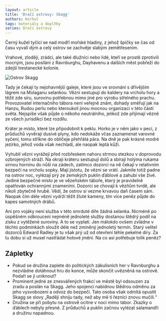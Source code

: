 ```yaml
---
layout: article
title: 'Dračí ostrovy: Skagg'
authors: Korhul
tags: materiály a doplňky
series: Dračí ostrovy
---
```


Černý kužel tyčící se nad modří mořské hladiny, z jehož špičky se čas od času vyvalí dým a celý ostrov se zachvěje slabým zemětřesením.

Vrahové, zloději, zrádci, ale také dlužníci nebo lidé, kteří se prostě zprotivili mocným, jsou posíláni z Ravnburghu, Dayhavenu a dalších měst pobřeží do zdejší trestanecké kolonie. 

![Ostrov Skagg]({{site.baseurl}}/76/skagg.jpeg)

Tady je čekají ty nejohavnější galeje, které jsou ve srovnání s dřívějším lágrem na Molaganu selankou. Vězni sestupují do kaldery na vrcholu hory a těžit zde síru, surovinu potřebnou mimo jiné pro výrobu střelného prachu. Provozovatel internačního tábora není veřejně znám, dohady směřují jak na Hanzu, Rudou perlu nebo kteroukoli jinou mocnou organizaci v této části světa. Nejspíše však půjde o někoho neutrálního, jelikož zde přijímají vězně ze všech jurisdikcí bez rozdílu.

Kráter je místo, které lze připodobnit k peklu. Horko je v něm jako v peci, z průduchů vyvěrají dusivé plyny, kdo nedokáže včas zaznamenat varovné syčení, tomu stříkne do obličeje přehřátá pára. Na dně je pak krásné modré jezírko, jehož voda však nechladí, ale naopak leptá kůži.

Vyhublí vězni vyrážejí před rozbřeskem nahoru strmou stezkou v doprovodu ozbrojených stráží. Na okraji kráteru sestupují dolů a sbírají holýma rukama sirnou horninu do nůší na zádech, zatímco dozorci na ně čekají v relativním bezpečí na vrcholu sopky. Mají jistotu, že vězni se vrátí. Jakmile totiž padne na ostrov noc, vylézají prý ze zemských puklin ďáblové a zahubí vše živé. Jediné bezpečné místo je ve vězeňském táboře, který je pravidelně opatřován ochrannými znameními. Dozorci se chovají k vězňům tvrdě, ale nikoli zbytečně hrubě. Vědí, že ostrov si vezme krvavou daň časem sám. Naopak čím déle vězni vydrží těžit žluté kameny, tím více peněz půjde do kapes samotných drábů.

Ani pro vojáky není služba v této smrduté díře žádná selanka. Nicméně po úspěšném odkroucení nejméně jednoleté služby dostanou štědrý podíl na zisku z vytěžené suroviny. A to se vyplatí. Jen málokdo ovšem zvládne v těchto podmínkách sloužit déle než zmíněný jednoletý termín. Starý velitel dozorců Edward Radley je tu však prý už od otevření téhle pekelné díry. Za tu dobu si už musel nastřádat hotové jmění. Na co asi potřebuje tolik peněz?

## Zápletky

- Pokud se družina zaplete do politických zákulisních her v Ravnburghu a nezvládne dotáhnout hru do konce, může skončit uvězněná na ostrově. Podaří se jí uniknout?
- Prominent jedné ze znesvářených frakcí ve městě byl odsouzen za zradu a poslán na Skagg. Jeho spojenci nabídnou štědrou odměnu za jeho vysvobození a odvoz do bezpečí. Tato osoba však odmítá opustit Skagg se slovy „Raději shniju tady, než aby mě ti řezníci znovu mučili.“
- Družina se při pobytu na ostrově ocitne v noci mimo tábor. Zkazky o ďáblech nebyly přesné. Z průduchů a puklin začnou vylézat salamandři a družinu napadnou.
